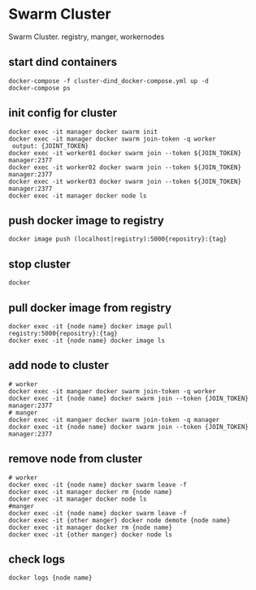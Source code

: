 # Swarm Cluster
Swarm Cluster. registry, manger, workernodes

## start dind containers
```
docker-compose -f cluster-dind_docker-compose.yml up -d
docker-compose ps
```

## init config for cluster
```
docker exec -it manager docker swarm init
docker exec -it manager docker swarm join-token -q worker
 output: {JOINT_TOKEN}
docker exec -it worker01 docker swarm join --token ${JOIN_TOKEN} manager:2377
docker exec -it worker02 docker swarm join --token ${JOIN_TOKEN} manager:2377
docker exec -it worker03 docker swarm join --token ${JOIN_TOKEN} manager:2377
docker exec -it manager docker node ls
```

## push docker image to registry
```
docker image push (localhost|registry):5000{repositry}:{tag}
```

## stop cluster
```
docker 
```

## pull docker image from registry
```
docker exec -it {node name} docker image pull registry:5000{repositry}:{tag}
docker exec -it {node name} docker image ls
```

## add node to cluster
```
# worker
docker exec -it mangaer docker swarm join-token -q worker
docker exec -it {node name} docker swarm join --token {JOIN_TOKEN} manager:2377
# manger
docker exec -it mangaer docker swarm join-token -q manager
docker exec -it {node name} docker swarm join --token {JOIN_TOKEN} manager:2377
```

## remove node from cluster
```
# worker
docker exec -it {node name} docker swarm leave -f
docker exec -it manager docker rm {node name}
docker exec -it manager docker node ls
#manger
docker exec -it {node name} docker swarm leave -f
docker exec -it {other manger} docker node demote {node name}
docker exec -it manager docker rm {node name}
docker exec -it {other manger} docker node ls
```

## check logs
```
docker logs {node name}
```




